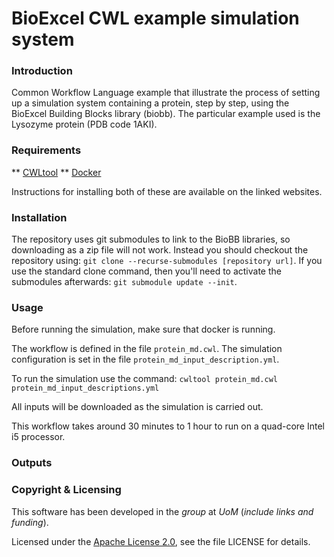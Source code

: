 # BioExcel CWL example simulation system

### Introduction
Common Workflow Language example that illustrate the process of setting up a
simulation system containing a protein, step by step, using the BioExcel
Building Blocks library (biobb). The particular example used is the Lysozyme
protein (PDB code 1AKI).


### Requirements

** [CWLtool](https://github.com/common-workflow-language/cwltool) 
** [Docker](https://www.docker.com/)

Instructions for installing both of these are available on the linked websites.

### Installation

The repository uses git submodules to link to the BioBB libraries, so downloading as
a zip file will not work. Instead you should checkout the repository using:
`git clone --recurse-submodules [repository url]`.
If you use the standard clone command, then you'll need to activate the submodules 
afterwards:
`git submodule update --init`.


### Usage

Before running the simulation, make sure that docker is running.

The workflow is defined in the file `protein_md.cwl`. 
The simulation configuration is set in the file `protein_md_input_description.yml`.

To run the simulation use the command:
`cwltool protein_md.cwl protein_md_input_descriptions.yml`

All inputs will be downloaded as the simulation is carried out.

This workflow takes around 30 minutes to 1 hour to run on a quad-core Intel i5 processor.

### Outputs






### Copyright & Licensing
This software has been developed in the _group_ at _UoM_ (_include links and funding_).

Licensed under the [Apache License 2.0](https://www.apache.org/licenses/LICENSE-2.0), see the file LICENSE for details.

